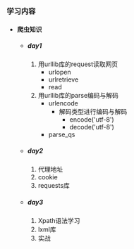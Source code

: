 ### 学习内容

- #### 爬虫知识
	- ##### day1
		1. 用urllib库的request读取网页
			- urlopen
			- urlretrieve
			- read
		2. 用urllib库的parse编码与解码
			- urlencode
				- 解码类型进行编码与解码
					- encode('utf-8')
					- decode('utf-8')
			- parse_qs

	- ##### day2
		1. 代理地址
		2. cookie
		3. requests库
	- ##### day3
		1. Xpath语法学习
		2. lxml库
		3. 实战